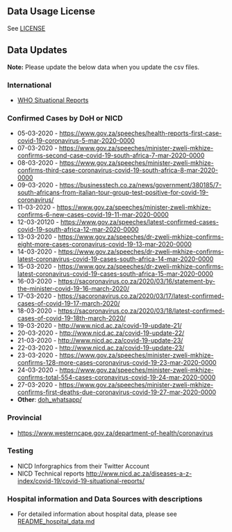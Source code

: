 ## Data Usage License
See [LICENSE](LICENSE.md)
## Data Updates

**Note:** Please update the below data when you update the csv files.

### International
* [WHO Situational Reports](https://www.who.int/emergencies/diseases/novel-coronavirus-2019/situation-reports)

### Confirmed Cases by DoH or NICD
* 05-03-2020 - https://www.gov.za/speeches/health-reports-first-case-covid-19-coronavirus-5-mar-2020-0000
* 07-03-2020 - https://www.gov.za/speeches/minister-zweli-mkhize-confirms-second-case-covid-19-south-africa-7-mar-2020-0000
* 08-03-2020 - https://www.gov.za/speeches/minister-zweli-mkhize-confirms-third-case-coronavirus-covid-19-south-africa-8-mar-2020-0000
* 09-03-2020 - https://businesstech.co.za/news/government/380185/7-south-africans-from-italian-tour-group-test-positive-for-covid-19-coronavirus/
* 11-03-2020 - https://www.gov.za/speeches/minister-zweli-mkhize-confirms-6-new-cases-covid-19-11-mar-2020-0000
* 12-03-20120 - https://www.gov.za/speeches/latest-confirmed-cases-covid-19-south-africa-12-mar-2020-0000
* 13-03-2020 - https://www.gov.za/speeches/dr-zweli-mkhize-confirms-eight-more-cases-coronavirus-covid-19-13-mar-2020-0000
* 14-03-2020 - https://www.gov.za/speeches/dr-zweli-mkhize-confirms-latest-coronavirus-covid-19-cases-south-africa-14-mar-2020-0000
* 15-03-2020 - https://www.gov.za/speeches/dr-zweli-mkhize-confirms-latest-coronavirus-covid-19-cases-south-africa-15-mar-2020-0000
* 16-03-2020 - https://sacoronavirus.co.za/2020/03/16/statement-by-the-minister-covid-19-16-march-2020/
* 17-03-2020 - https://sacoronavirus.co.za/2020/03/17/latest-confirmed-cases-of-covid-19-17-march-2020/
* 18-03-2020 - https://sacoronavirus.co.za/2020/03/18/latest-confirmed-cases-of-covid-19-18th-march-2020/
* 19-03-2020 - http://www.nicd.ac.za/covid-19-update-21/
* 20-03-2020 - http://www.nicd.ac.za/covid-19-update-22/
* 21-03-2020 - http://www.nicd.ac.za/covid-19-update-23/
* 22-03-2020 - http://www.nicd.ac.za/covid-19-update-23/
* 23-03-2020 - https://www.gov.za/speeches/minister-zweli-mkhize-confirms-128-more-cases-coronavirus-covid-19-23-mar-2020-0000
* 24-03-2020 - https://www.gov.za/speeches/minister-zweli-mkhize-confirms-total-554-cases-coronavirus-covid-19-24-mar-2020-0000
* 27-03-2020 - https://www.gov.za/speeches/minister-zweli-mkhize-confirms-first-deaths-due-coronavirus-covid-19-27-mar-2020-0000
* **Other**: [doh_whatsapp/](doh_whatsapp/)

### Provincial
* https://www.westerncape.gov.za/department-of-health/coronavirus

### Testing
* NICD Inforgraphics from their Twitter Account
* NICD Technical reports http://www.nicd.ac.za/diseases-a-z-index/covid-19/covid-19-situational-reports/

### Hospital information and Data Sources with descriptions

* For detailed information about hospital data, please see [README_hospital_data.md](README_hospital_data.md) 

